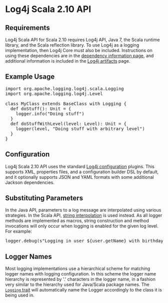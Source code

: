 # Log4j Scala 2.10 API

## Requirements

Log4j Scala API for Scala 2.10 requires Log4j API, Java 7, the Scala runtime
library, and the Scala reflection library. To use Log4j as a logging implementation,
then Log4j Core must also be included. Instructions on using these dependencies are
in the [dependency information page][dependencies], and additional information is
included in the [Log4j artifacts][artifacts] page.

## Example Usage

<pre class="prettyprint linenums">
import org.apache.logging.log4j.scala.Logging
import org.apache.logging.log4j.Level

class MyClass extends BaseClass with Logging {
  def doStuff(): Unit = {
    logger.info("Doing stuff")
  }
  def doStuffWithLevel(level: Level): Unit = {
    logger(level, "Doing stuff with arbitrary level")
  }
}
</pre>

## Configuration

Log4j Scala 2.10 API uses the standard [Log4j configuration][configuration]
plugins. This supports XML, properties files, and a configuration builder DSL by
default, and it optionally supports JSON and YAML formats with some additional
Jackson dependencies.

## Substituting Parameters

In the Java API, parameters to a log message are interpolated using various
strategies. In the Scala API, [string interpolation][interpolation] is used
instead. As all logger methods are implemented as macros, string construction and
method invocations will only occur when logging is enabled for the given log
level. For example:

<pre class="prettyprint linenums">
logger.debug(s"Logging in user ${user.getName} with birthday ${user.calcBirthday}")
</pre>

## Logger Names

Most logging implementations use a hierarchical scheme for matching logger names
with logging configuration. In this scheme the logger name hierarchy is
represented by '.' characters in the logger name, in a fashion very similar to
the hierarchy used for Java/Scala package names. The [`Logging` trait][logging]
will automatically name the Logger accordingly to the class it is being used in.

[dependencies]: dependency-info.html
[artifacts]: ../maven-artifacts.html
[configuration]: ../configuration.html
[interpolation]: http://docs.scala-lang.org/overviews/core/string-interpolation.html
[logging]: scaladocs/index.html#org.apache.logging.log4j.scala.Logging
